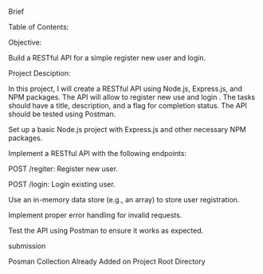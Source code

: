 Brief

Table of Contents:

Objective:

Build a RESTful API for a simple register new user and login.

Project Desciption:

In this project, I will create a RESTful API using Node.js, Express.js, and NPM packages. The API will allow to register new use and login . The tasks should have a title, description, and a flag for completion status. The API should be tested using Postman.

Set up a basic Node.js project with Express.js and other necessary NPM packages.

Implement a RESTful API with the following endpoints:

 POST /regiter: Register new user.

 POST /login: Login existing user.

 Use an in-memory data store (e.g., an array) to store user registration.

Implement proper error handling for invalid requests.

Test the API using Postman to ensure it works as expected.

submission

Posman Collection Already Added on Project Root Directory